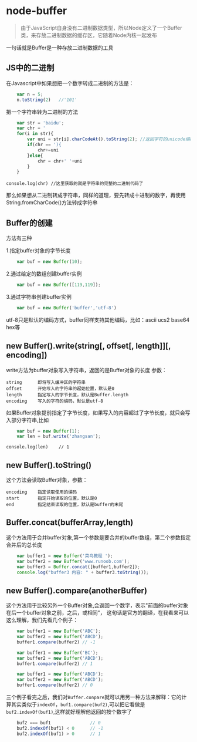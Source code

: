 # node-buffer

>由于JavaScript自身没有二进制数据类型，所以Node定义了一个Buffer类，来存放二进制数据的缓存区，它随着Node内核一起发布

一句话就是Buffer是一种存放二进制数据的工具

JS中的二进制
-
在Javascript中如果想把一个数字转成二进制的方法是：
```js
    var n = 5;
    n.toString(2)   //'101'
```
把一个字符串转为二进制的方法
```js
    var str = 'baidu';
    var chr = '
    for(i in str){
        var uni = str[i].charCodeAt().toString(2); //返回字符的unicode编码，类型是十进制的数字。后面的toString(1)目的是把unicode编码转为二进制
        if(chr == '){
            chr+=uni
        }else{
            chr = chr+' '+uni
        }
    }
```
    console.log(chr) //这里获取的就是字符串的完整的二进制代码了
那么如果想从二进制转成字符串，同样的道理，要先转成十进制的数字，再使用String.fromCharCode()方法转成字符串

Buffer的创建
-
方法有三种

1.指定buffer对象的字节长度

```js
    var buf = new Buffer(10);
```
2.通过给定的数组创建buffer实例
    
```js
    var buf = new Buffer([119,119]);
```
3.通过字符串创建buffer实例
    
```js
    var buf = new Buffer('buffer','utf-8')
```
utf-8只是默认的编码方式，buffer同样支持其他编码，比如：ascii ucs2  base64 hex等

new Buffer().write(string[, offset[, length]][, encoding])
-
write方法为buffer对象写入字符串，返回的是Buffer对象的长度
参数：

    string      即将写入缓冲区的字符串
    offset      开始写入的字符串的起始位置，默认是0
    length      指定写入的字节长度，默认是Buffer.length
    encoding    写入的字符的编码，默认是utf-8
如果Buffer对象提前指定了字节长度，如果写入的内容超过了字节长度，就只会写入部分字符串,比如

```js
    var buf = new Buffer(1);
    var len = buf.write('zhangsan');
```
    console.log(len)    // 1


new Buffer().toString()
-
这个方法会读取Buffer对象，参数：

    encoding    指定读取使用的编码
    start       指定开始读取的位置，默认是0
    end         指定结束读取的位置，默认是buffer的末尾


Buffer.concat(bufferArray,length)
-
这个方法用于合并buffer对象,第一个参数是要合并的buffer数组，第二个参数指定合并后的总长度

```js
    var buffer1 = new Buffer('菜鸟教程 ');
    var buffer2 = new Buffer('www.runoob.com');
    var buffer3 = Buffer.concat([buffer1,buffer2]);
    console.log("buffer3 内容: " + buffer3.toString());
```

new Buffer().compare(anotherBuffer)
-
这个方法用于比较另外一个Buffer对象,会返回一个数字，表示"前面的buffer对象在后一个buffer对象之前，之后，或相同"， 这句话是官方的翻译，在我看来可以这么理解，我们先看几个例子：

```js
    var buffer1 = new Buffer('ABC');
    var buffer2 = new Buffer('ABCD');
    buffer1.compare(buffer2) // -1

    var buffer1 = new Buffer('BC');
    var buffer2 = new Buffer('ABCD');
    buffer1.compare(buffer2) // 1

    var buffer1 = new Buffer('ABCD');
    var buffer2 = new Buffer('ABCD');
    buffer1.compare(buffer2) // 0
```
三个例子看完之后，我们对`Buffer.conpare`就可以用另一种方法来解释：它的计算其实类似于`indexOf`，`buf1.compare(buf2)`,可以把它看做是`buf2.indexOf(buf1)`,这样就好理解他返回的按个数字了

```js
    buf2 === buf1               // 0
    buf2.indexOf(buf1) < 0      // -1
    buf2.indexOf(buf1) > 0      // 1
```